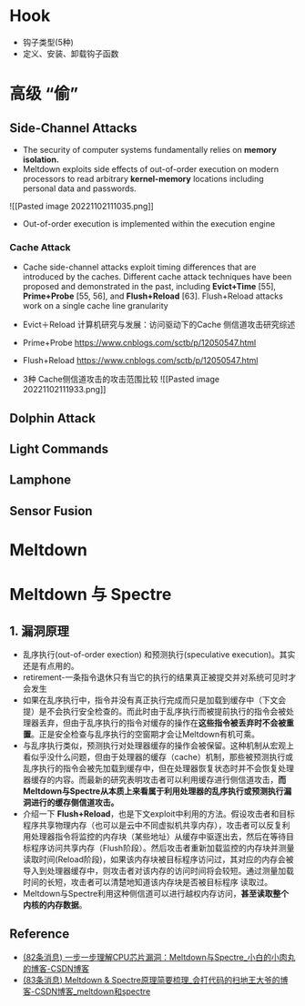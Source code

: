 # Hook
- 钩子类型(5种)
- 定义、安装、卸载钩子函数

# 高级 “偷”

## Side-Channel Attacks
- The security of computer systems fundamentally relies on **memory isolation.**
- Meltdown exploits side effects of out-of-order execution on modern processors to read arbitrary **kernel-memory** locations including personal data and passwords.

![[Pasted image 20221102111035.png]]

- Out-of-order execution is implemented within the execution engine

### Cache Attack
- Cache side-channel attacks exploit timing differences that are introduced by the caches. Different cache attack techniques have been proposed and demonstrated in the past, including **Evict+Time** [55], **Prime+Probe** [55, 56], and **Flush+Reload** [63]. Flush+Reload attacks work on a single cache line granularity

- Evict＋Reload 计算机研究与发展：访问驱动下的Cache 侧信道攻击研究综述
- Prime+Probe https://www.cnblogs.com/sctb/p/12050547.html
- Flush+Reload https://www.cnblogs.com/sctb/p/12050547.html
- 3种 Cache侧信道攻击的攻击范围比较
![[Pasted image 20221102111933.png]]
## Dolphin Attack


## Light Commands

## Lamphone

## Sensor Fusion

# Meltdown

# Meltdown 与 Spectre
## 1. 漏洞原理
- 乱序执行(out-of-order exection) 和预测执行(speculative execution)。其实还是有点用的。
- retirement-一条指令退休只有当它的执行的结果真正被提交并对系统可见时才会发生
- 如果在乱序执行中，指令并没有真正执行完成而只是加载到缓存中（下文会提）是不会执行安全检查的。而此时由于乱序执行而被提前执行的指令会被处理器丢弃，但由于乱序执行的指令对缓存的操作在**这些指令被丢弃时不会被重置**。正是安全检查与乱序执行的空窗期才会让Meltdown有机可乘。
- 与乱序执行类似，预测执行对处理器缓存的操作会被保留。这种机制从宏观上看似乎没什么问题，但由于处理器的缓存（cache）机制，那些被预测执行或乱序执行的指令会被先加载到缓存中，但在处理器恢复状态时并不会恢复处理器缓存的内容。而最新的研究表明攻击者可以利用缓存进行侧信道攻击，**而Meltdown与Spectre从本质上来看属于利用处理器的乱序执行或预测执行漏洞进行的缓存侧信道攻击。**
- 介绍一下 **Flush+Reload**，也是下文exploit中利用的方法。假设攻击者和目标程序共享物理内存（也可以是云中不同虚拟机共享内存），攻击者可以反复利用处理器指令将监控的内存块（某些地址）从缓存中驱逐出去，然后在等待目标程序访问共享内存（Flush阶段）。然后攻击者重新加载监控的内存块并测量读取时间(Reload阶段)，如果该内存块被目标程序访问过，其对应的内存会被导入到处理器缓存中，则攻击者对该内存的访问时间将会较短。通过测量加载时间的长短，攻击者可以清楚地知道该内存块是否被目标程序 读取过。
- Meltdown与Spectre利用这种侧信道可以进行越权内存访问，**甚至读取整个内核的内存数据**。

## Reference
- [(82条消息) 一步一步理解CPU芯片漏洞：Meltdown与Spectre_小白的小肉丸的博客-CSDN博客](https://blog.csdn.net/weixin_43171033/article/details/116449103?ops_request_misc=%257B%2522request%255Fid%2522%253A%2522166735981616800182763764%2522%252C%2522scm%2522%253A%252220140713.130102334..%2522%257D&request_id=166735981616800182763764&biz_id=0&spm=1018.2226.3001.4187)
- [(83条消息) Meltdown & Spectre原理简要梳理_会打代码的扫地王大爷的博客-CSDN博客_meltdown和spectre](https://blog.csdn.net/wlmnzf/article/details/79319509?ops_request_misc=%257B%2522request%255Fid%2522%253A%2522166735981616800182763764%2522%252C%2522scm%2522%253A%252220140713.130102334..%2522%257D&request_id=166735981616800182763764&biz_id=0&spm=1018.2226.3001.4187)

